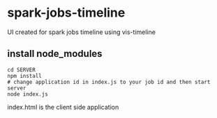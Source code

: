 # spark-jobs-timeline
UI created for spark jobs timeline using vis-timeline

## install node_modules

```
cd SERVER
npm install
# change application id in index.js to your job id and then start server
node index.js
```

index.html is the client side application

